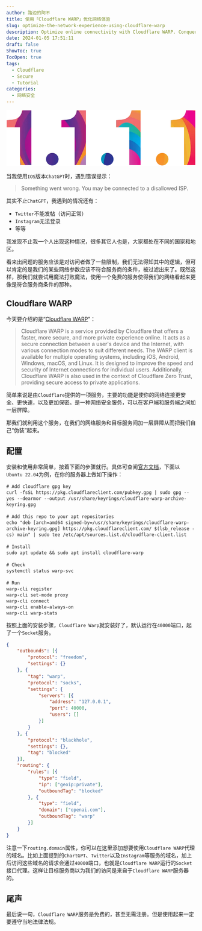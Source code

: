 ```yaml
---
author: 路边的阿不
title: 使用「Cloudflare WARP」优化网络体验
slug: optimize-the-network-experience-using-cloudflare-warp
description: Optimize online connectivity with Cloudflare WARP. Conquer ISP restrictions to enhance your network experience on platforms like ChatGPT, Twitter, Instagram, etc.
date: 2024-01-05 17:51:11
draft: false
ShowToc: true
TocOpen: true
tags:
  - Cloudflare
  - Secure
  - Tutorial
categories:
  - 网络安全
---
```

![Cloudflare WARP](imgs/posts/2024-01-05-optimize-the-network-experience-using-cloudflare-warp/%E4%B8%8B%E8%BD%BD.webp)

当我使用`IOS`版本`ChatGPT`时，遇到错误提示：

> Something went wrong. You may be connected to a disallowed ISP.

其实不止`ChatGPT`，我遇到的情况还有：

- `Twitter`不能发帖（访问正常）
- `Instagram`无法登录
- 等等

我发现不止我一个人出现这种情况，很多其它人也是，大家都处在不同的国家和地区。

看来出问题的服务应该是对访问者做了一些限制，我们无法得知其中的逻辑，但可以肯定的是我们的某些网络参数应该不符合服务商的条件，被过滤出来了。既然这样，那我们就尝试用魔法打败魔法，使用一个免费的服务使得我们的网络看起来更像是符合服务商条件的那种。

## Cloudflare WARP

今天要介绍的是“[Cloudflare WARP](https://cloudflarewarp.com/)”：

> Cloudflare WARP is a service provided by Cloudflare that offers a faster, more secure, and more private experience online. It acts as a secure connection between a user's device and the Internet, with various connection modes to suit different needs. The WARP client is available for multiple operating systems, including iOS, Android, Windows, macOS, and Linux. It is designed to improve the speed and security of Internet connections for individual users. Additionally, Cloudflare WARP is also used in the context of Cloudflare Zero Trust, providing secure access to private applications.

简单来说是由`Cloudflare`提供的一项服务，主要的功能是使你的网络连接更安全、更快速，以及更加保密。是一种网络安全服务，可以在客户端和服务端之间加一层屏障。

那我们就利用这个服务，在我们的网络服务和目标服务间加一层屏障从而把我们自己“伪装”起来。

## 配置

安装和使用非常简单，按着下面的步骤就行。具体可查阅[官方文档](https://developers.cloudflare.com/warp-client/get-started/linux/)，下面以`Ubuntu 22.04`为例，在你的服务器上做如下操作：

```shell
# Add cloudflare gpg key
curl -fsSL https://pkg.cloudflareclient.com/pubkey.gpg | sudo gpg --yes --dearmor --output /usr/share/keyrings/cloudflare-warp-archive-keyring.gpg

# Add this repo to your apt repositories
echo "deb [arch=amd64 signed-by=/usr/share/keyrings/cloudflare-warp-archive-keyring.gpg] https://pkg.cloudflareclient.com/ $(lsb_release -cs) main" | sudo tee /etc/apt/sources.list.d/cloudflare-client.list

# Install
sudo apt update && sudo apt install cloudflare-warp

# Check
systemctl status warp-svc

# Run
warp-cli register
warp-cli set-mode proxy
warp-cli connect
warp-cli enable-always-on
warp-cli warp-stats
```

按照上面的安装步骤，`Cloudflare Warp`就安装好了，默认运行在`40000`端口，起了一个`Socket`服务。

```json
{
    "outbounds": [{
        "protocol": "freedom",
        "settings": {}
    }, {
        "tag": "warp",
        "protocol": "socks",
        "settings": {
            "servers": [{
                "address": "127.0.0.1",
                "port": 40000,
                "users": []
            }]
        }
    }, {
        "protocol": "blackhole",
        "settings": {},
        "tag": "blocked"
    }],
    "routing": {
        "rules": [{
            "type": "field",
            "ip": ["geoip:private"],
            "outboundTag": "blocked"
        }, {
            "type": "field",
            "domain": ["openai.com"],
            "outboundTag": "warp"
        }]
    }
}
```

注意一下`routing.domain`属性，你可以在这里添加想要使用`Cloudflare WARP`代理的域名。比如上面提到的`ChartGPT`、`Twitter`以及`Instagram`等服务的域名，加上后访问这些域名的请求会通过`40000`端口，也就是`Cloudflare WARP`运行的`Socket`接口代理。这样让目标服务商以为我们的访问是来自于`Cloudflare WARP`服务器的。

## 尾声

最后说一句，`Cloudflare WARP`服务是免费的，甚至无需注册。但是使用起来一定要遵守当地法律法规。